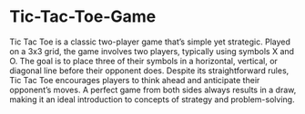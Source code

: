 # Tic-Tac-Toe-Game
Tic Tac Toe is a classic two-player game that’s simple yet strategic. Played on a 3x3 grid, the game involves two players, typically using symbols X and O.
The goal is to place three of their symbols in a horizontal, vertical, or diagonal line before their opponent does. Despite its straightforward rules, Tic Tac Toe encourages players to think ahead and anticipate their opponent’s moves. A perfect game from both sides always results in a draw, making it an ideal introduction to concepts of strategy and problem-solving.
